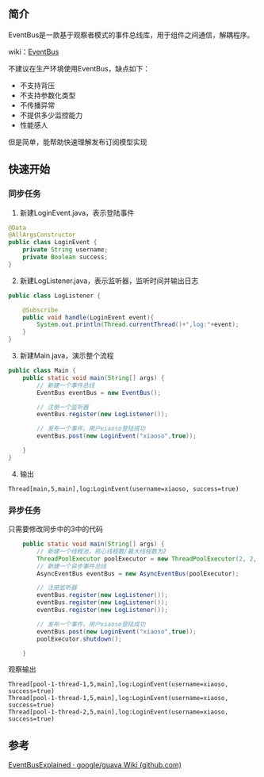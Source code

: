 ## 简介

EventBus是一款基于观察者模式的事件总线库，用于组件之间通信，解耦程序。

wiki：[EventBus](https://github.com/google/guava/wiki/EventBusExplained)

不建议在生产环境使用EventBus，缺点如下：

+ 不支持背压
+ 不支持参数化类型
+ 不传播异常
+ 不提供多少监控能力
+ 性能感人

但是简单，能帮助快速理解发布订阅模型实现

## 快速开始
### 同步任务
1. 新建LoginEvent.java，表示登陆事件

```java
@Data
@AllArgsConstructor
public class LoginEvent {
    private String username;
    private Boolean success;
}

```

2. 新建LogListener.java，表示监听器，监听时间并输出日志

```java
public class LogListener {

    @Subscribe
    public void handle(LoginEvent event){
        System.out.println(Thread.currentThread()+",log:"+event);
    }
}

```

3. 新建Main.java，演示整个流程

```java
public class Main {
    public static void main(String[] args) {
        // 新建一个事件总线
        EventBus eventBus = new EventBus();

        // 注册一个监听器
        eventBus.register(new LogListener());

        // 发布一个事件，用户xiaoso登陆成功
        eventBus.post(new LoginEvent("xiaoso",true));

    }
}

```

4. 输出

```
Thread[main,5,main],log:LoginEvent(username=xiaoso, success=true)
```

### 异步任务

只需要修改同步中的3中的代码
```java
    public static void main(String[] args) {
        // 新建一个线程池，核心线程数/最大线程数为2
        ThreadPoolExecutor poolExecutor = new ThreadPoolExecutor(2, 2, 60, TimeUnit.SECONDS, new LinkedBlockingDeque<Runnable>(32));
        // 新建一个异步事件总线
        AsyncEventBus eventBus = new AsyncEventBus(poolExecutor);

        // 注册监听器
        eventBus.register(new LogListener());
        eventBus.register(new LogListener());
        eventBus.register(new LogListener());

        // 发布一个事件，用户xiaoso登陆成功
        eventBus.post(new LoginEvent("xiaoso",true));
        poolExecutor.shutdown();

    }
```

观察输出
```
Thread[pool-1-thread-1,5,main],log:LoginEvent(username=xiaoso, success=true)
Thread[pool-1-thread-1,5,main],log:LoginEvent(username=xiaoso, success=true)
Thread[pool-1-thread-2,5,main],log:LoginEvent(username=xiaoso, success=true)
```
## 参考

[EventBusExplained · google/guava Wiki (github.com)](https://github.com/google/guava/wiki/EventBusExplained)